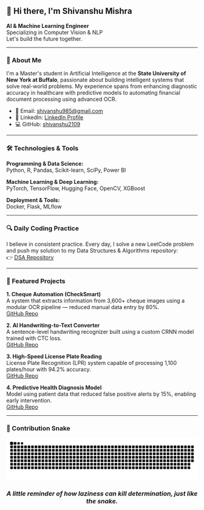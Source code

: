 ## 👋 Hi there, I'm Shivanshu Mishra  
**AI & Machine Learning Engineer**  
Specializing in Computer Vision & NLP  
Let's build the future together.

---

### 🧠 About Me  
I'm a Master's student in Artificial Intelligence at the **State University of New York at Buffalo**, passionate about building intelligent systems that solve real-world problems. My experience spans from enhancing diagnostic accuracy in healthcare with predictive models to automating financial document processing using advanced OCR.

- 📧 Email: shivanshu985@gmail.com  
- 🔗 LinkedIn: [LinkedIn Profile](LINK_TO_YOUR_LINKEDIN)  
- 💻 GitHub: [shivanshu2109](https://github.com/shivanshu2109)

---

### 🛠️ Technologies & Tools

**Programming & Data Science:**  
Python, R, Pandas, Scikit-learn, SciPy, Power BI  

**Machine Learning & Deep Learning:**  
PyTorch, TensorFlow, Hugging Face, OpenCV, XGBoost  

**Deployment & Tools:**  
Docker, Flask, MLflow  

---

### 🔍 Daily Coding Practice  
I believe in consistent practice. Every day, I solve a new LeetCode problem and push my solution to my Data Structures & Algorithms repository:  
👉 [DSA Repository](https://github.com/shivanshu2109/DSA)

---

### 🚀 Featured Projects

**1. Cheque Automation (CheckSmart)**  
A system that extracts information from 3,600+ cheque images using a modular OCR pipeline — reduced manual data entry by 80%.  
[GitHub Repo](LINK_TO_YOUR_REPO_HERE_1)

**2. AI Handwriting-to-Text Converter**  
A sentence-level handwriting recognizer built using a custom CRNN model trained with CTC loss.  
[GitHub Repo](LINK_TO_YOUR_REPO_HERE_2)

**3. High-Speed License Plate Reading**  
License Plate Recognition (LPR) system capable of processing 1,100 plates/hour with 94.2% accuracy.  
[GitHub Repo](LINK_TO_YOUR_REPO_HERE_3)

**4. Predictive Health Diagnosis Model**  
Model using patient data that reduced false positive alerts by 15%, enabling early intervention.  
[GitHub Repo](LINK_TO_YOUR_REPO_HERE_4)

---

### 🐍 Contribution Snake

<div align="center">
  <img src="https://raw.githubusercontent.com/platane/platane/output/github-contribution-grid-snake.svg?user=shivanshu2109" alt="snake" />
  <h3><em>A little reminder of how laziness can kill determination, just like the snake.</em></h3>
</div>
